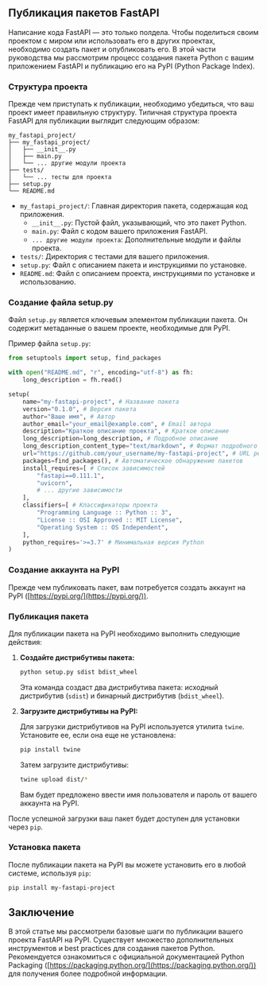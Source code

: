 ## Публикация пакетов FastAPI

Написание кода FastAPI — это только полдела. Чтобы поделиться своим проектом с миром или использовать его в других проектах, необходимо создать пакет и опубликовать его. В этой части руководства мы рассмотрим процесс создания пакета Python с вашим приложением FastAPI и публикацию его на PyPI (Python Package Index).

### Структура проекта

Прежде чем приступать к публикации, необходимо убедиться, что ваш проект имеет правильную структуру. Типичная структура проекта FastAPI для публикации выглядит следующим образом:

```
my_fastapi_project/
├── my_fastapi_project/
│   ├── __init__.py
│   ├── main.py
│   └── ... другие модули проекта
├── tests/
│   └── ... тесты для проекта
├── setup.py
└── README.md
```

- `my_fastapi_project/`:  Главная директория пакета, содержащая код приложения.
    -  `__init__.py`: Пустой файл, указывающий, что это пакет Python.
    -  `main.py`: Файл с кодом вашего приложения FastAPI.
    -  `... другие модули проекта`: Дополнительные модули и файлы проекта.
- `tests/`: Директория с тестами для вашего приложения.
- `setup.py`: Файл с описанием пакета и инструкциями по установке.
- `README.md`: Файл с описанием проекта, инструкциями по установке и использованию.

### Создание файла setup.py

Файл `setup.py` является ключевым элементом публикации пакета. Он содержит метаданные о вашем проекте, необходимые для PyPI.

Пример файла `setup.py`:

```python
from setuptools import setup, find_packages

with open("README.md", "r", encoding="utf-8") as fh:
    long_description = fh.read()

setup(
    name="my-fastapi-project", # Название пакета
    version="0.1.0", # Версия пакета
    author="Ваше имя", # Автор
    author_email="your_email@example.com", # Email автора
    description="Краткое описание проекта", # Краткое описание
    long_description=long_description, # Подробное описание
    long_description_content_type="text/markdown", # Формат подробного описания
    url="https://github.com/your_username/my-fastapi-project", # URL репозитория проекта
    packages=find_packages(), # Автоматическое обнаружение пакетов
    install_requires=[ # Список зависимостей
        "fastapi==0.111.1",
        "uvicorn",
        # ... другие зависимости
    ],
    classifiers=[ # Классификаторы проекта
        "Programming Language :: Python :: 3",
        "License :: OSI Approved :: MIT License",
        "Operating System :: OS Independent",
    ],
    python_requires='>=3.7' # Минимальная версия Python
)
```

### Создание аккаунта на PyPI

Прежде чем публиковать пакет, вам потребуется создать аккаунт на PyPI ([https://pypi.org/](https://pypi.org/)). 

### Публикация пакета

Для публикации пакета на PyPI необходимо выполнить следующие действия:

1.  **Создайте дистрибутивы пакета:**

    ```bash
    python setup.py sdist bdist_wheel
    ```

    Эта команда создаст два дистрибутива пакета: исходный дистрибутив (`sdist`) и бинарный дистрибутив (`bdist_wheel`).

2.  **Загрузите дистрибутивы на PyPI:**

    Для загрузки дистрибутивов на PyPI используется утилита `twine`. Установите ее, если она еще не установлена:

    ```bash
    pip install twine
    ```

    Затем загрузите дистрибутивы:

    ```bash
    twine upload dist/*
    ```

    Вам будет предложено ввести имя пользователя и пароль от вашего аккаунта на PyPI.

После успешной загрузки ваш пакет будет доступен для установки через `pip`.

### Установка пакета

После публикации пакета на PyPI вы можете установить его в любой системе, используя `pip`:

```bash
pip install my-fastapi-project
```

## Заключение

В этой статье мы рассмотрели базовые шаги по публикации вашего проекта FastAPI на PyPI.  Существует множество дополнительных инструментов и best practices для создания пакетов Python.  Рекомендуется ознакомиться с официальной документацией Python Packaging ([https://packaging.python.org/](https://packaging.python.org/)) для получения более подробной информации.
